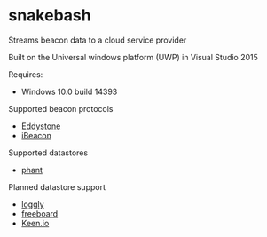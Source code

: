 # snakebash
Streams beacon data to a cloud service provider

Built on the Universal windows platform (UWP) in Visual Studio 2015

Requires:

* Windows 10.0 build 14393

Supported beacon protocols
* [Eddystone](https://github.com/google/eddystone/)
* [iBeacon](https://developer.apple.com/ibeacon/)

Supported datastores
* [phant](https://data.sparkfun.com/)

Planned datastore support
* [loggly](https://www.loggly.com/)
* [freeboard](https://freeboard.io/)
* [Keen.io](https://Keen.io/)
